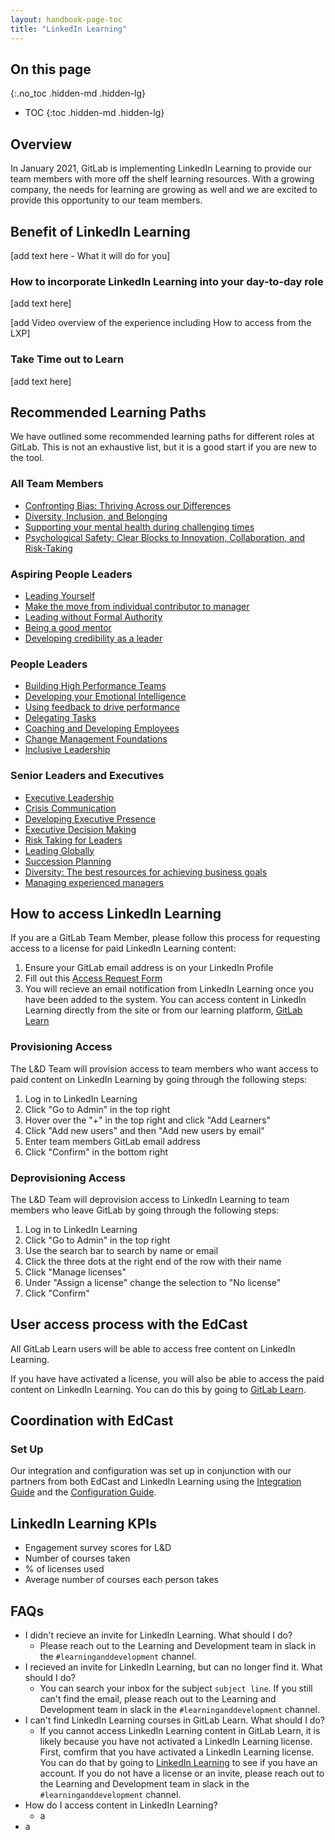 ```yaml
---
layout: handbook-page-toc
title: "LinkedIn Learning"
---
```


## On this page
{:.no_toc .hidden-md .hidden-lg}

- TOC
{:toc .hidden-md .hidden-lg}

## Overview

In January 2021, GitLab is implementing LinkedIn Learning to provide our team members with more off the shelf learning resources. With a growing company, the needs for learning are growing as well and we are excited to provide this opportunity to our team members.  

## Benefit of LinkedIn Learning

[add text here - What it will do for you]

### How to incorporate LinkedIn Learning into your day-to-day role 

[add text here]

[add Video overview of the experience including How to access from the LXP]

### Take Time out to Learn

[add text here]

## Recommended Learning Paths

We have outlined some recommended learning paths for different roles at GitLab. This is not an exhaustive list, but it is a good start if you are new to the tool. 

### All Team Members 
- [Confronting Bias: Thriving Across our Differences](https://www.linkedin.com/learning/confronting-bias-thriving-across-our-differences/introduction-by-arianna-huffington?u=2255073)
- [Diversity, Inclusion, and Belonging](https://www.linkedin.com/learning/diversity-inclusion-and-belonging-2/dibs-an-introduction?u=2255073)
- [Supporting your mental health during challenging times](https://www.linkedin.com/learning/paths/support-your-mental-health-during-challenging-times?u=2255073)
- [Psychological Safety: Clear Blocks to Innovation, Collaboration, and Risk-Taking](https://www.linkedin.com/learning/psychological-safety-clear-blocks-to-innovation-collaboration-and-risk-taking/psychological-safety-clear-blocks-to-problem-solving-and-innovation?u=2255073)

### Aspiring People Leaders 
- [Leading Yourself](https://www.linkedin.com/learning/leading-yourself-2017/welcome?u=2255073)
- [Make the move from individual contributor to manager](https://www.linkedin.com/learning/leading-yourself/lead-yourself?u=2255073) 
- [Leading without Formal Authority](https://www.linkedin.com/learning/leading-without-formal-authority/welcome?u=2255073)
- [Being a good mentor](https://www.linkedin.com/learning/being-a-good-mentor/welcome?u=2255073)
- [Developing credibility as a leader](https://www.linkedin.com/learning/developing-credibility-as-a-leader/what-is-credibility-and-why-does-it-matter?u=2255073)

### People Leaders
- [Building High Performance Teams](https://www.linkedin.com/learning/building-high-performance-teams/building-a-high-performing-team?u=2255073)
- [Developing your Emotional Intelligence](https://www.linkedin.com/learning/developing-your-emotional-intelligence/benefits-of-building-emotional-intelligence?u=2255073)
- [Using feedback to drive performance](https://www.linkedin.com/learning/using-feedback-to-drive-performance/everything-is-feedback?u=2255073)
- [Delegating Tasks](https://www.linkedin.com/learning/delegating-tasks/welcome?u=2255073)
- [Coaching and Developing Employees](https://www.linkedin.com/learning/coaching-and-developing-employees-4/become-a-great-coach-and-leader?u=2255073)
- [Change Management Foundations](https://www.linkedin.com/learning/change-management-foundations/welcome?u=2255073)
- [Inclusive Leadership](https://www.linkedin.com/learning/inclusive-leadership/welcome?u=2255073)

### Senior Leaders and Executives 
-  [Executive Leadership](https://www.linkedin.com/learning/executive-leadership/take-action-to-lead?u=2255073)
- [Crisis Communication](https://www.linkedin.com/learning/crisis-communication/prepare-for-crisis-communication?u=2255073)
- [Developing Executive Presence](https://www.linkedin.com/learning/developing-executive-presence/executive-presence-the-key-differentiator?u=2255073)
- [Executive Decision Making](https://www.linkedin.com/learning/executive-decision-making/what-is-at-stake-in-executive-decision-making?u=2255073)
- [Risk Taking for Leaders](https://www.linkedin.com/learning/risk-taking-for-leaders/welcome?u=2255073)
- [Leading Globally](https://www.linkedin.com/learning/leading-globally/becoming-a-global-leader?u=2255073)
- [Succession Planning](https://www.linkedin.com/learning/succession-planning/welcome?u=2255073)
- [Diversity: The best resources for achieving business goals](https://www.linkedin.com/learning/diversity-the-best-resource-for-achieving-business-goals/jane-hyun-on-becoming-a-fluent-leader?u=2255073)
- [Managing experienced managers](https://www.linkedin.com/learning/managing-experienced-managers/welcome?u=2255073)

## How to access LinkedIn Learning

If you are a GitLab Team Member, please follow this process for requesting access to a license for paid LinkedIn Learning content: 

1. Ensure your GitLab email address is on your LinkedIn Profile  
1. Fill out this [Access Request Form](https://docs.google.com/forms/d/e/1FAIpQLSceJspLH5naf1SvJ5X7qsFiJDp92AqZUuQwllp3IX5q5ENZCw/viewform) 
1. You will recieve an email notification from LinkedIn Learning once you have been added to the system. You can access content in LinkedIn Learning directly from the site or from our learning platform, [GitLab Learn](https://gitlab.edcast.com/)

### Provisioning Access 

The L&D Team will provision access to team members who want access to paid content on LinkedIn Learning by going through the following steps: 

1. Log in to LinkedIn Learning 
1. Click "Go to Admin" in the top right 
1. Hover over the "+" in the top right and click "Add Learners" 
1. Click "Add new users" and then "Add new users by email" 
1. Enter team members GitLab email address 
1. Click "Confirm" in the bottom right 

### Deprovisioning Access 

The L&D Team will deprovision access to LinkedIn Learning to team members who leave GitLab by going through the following steps: 

1. Log in to LinkedIn Learning 
1. Click "Go to Admin" in the top right 
1. Use the search bar to search by name or email 
1. Click the three dots at the right end of the row with their name
1. Click "Manage licenses" 
1. Under "Assign a license" change the selection to "No license" 
1. Click "Confirm"

## User access process with the EdCast

All GitLab Learn users will be able to access free content on LinkedIn Learning. 

If you have have activated a license, you will also be able to access the paid content on LinkedIn Learning. You can do this by going to [GitLab Learn](gitlab.edcast.com). 

## Coordination with EdCast

### Set Up 

Our integration and configuration was set up in conjunction with our partners from both EdCast and LinkedIn Learning using the [Integration Guide](https://docs.microsoft.com/en-us/linkedin/learning/lms-integrations/integration-docs/edcast) and the [Configuration Guide](https://business.linkedin.com/content/dam/me/learning/en-us/pdfs/LinkedIn-Learning-EdCast-configuration-guide.pdf). 

## LinkedIn Learning KPIs 

- Engagement survey scores for L&D
- Number of courses taken
- % of licenses used
- Average number of courses each person takes

## FAQs 

- I didn't recieve an invite for LinkedIn Learning. What should I do? 
   - Please reach out to the Learning and Development team in slack in the `#learninganddevelopment` channel. 
- I recieved an invite for LinkedIn Learning, but can no longer find it. What should I do? 
   - You can search your inbox for the subject `subject line`. If you still can't find the email, please reach out to the Learning and Development team in slack in the `#learninganddevelopment` channel. 
- I can't find LinkedIn Learning courses in GitLab Learn. What should I do? 
   - If you cannot access LinkedIn Learning content in GitLab Learn, it is likely because you have not activated a LinkedIn Learning license. First, comfirm that you have activated a LinkedIn Learning license. You can do that by going to [LinkedIn Learning]() to see if you have an account. If you do not have a license or an invite, please reach out to the Learning and Development team in slack in the `#learninganddevelopment` channel. 
- How do I access content in LinkedIn Learning? 
   - a 
- a 
